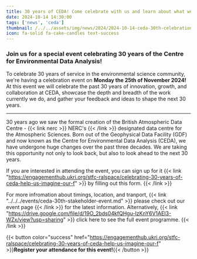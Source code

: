```yaml
---
title: 30 years of CEDA! Come celebrate with us and learn about what we do!
date: 2024-10-14 14:30:00
tags: ['news', 'ceda']
thumbnail: /../../assets/img/news/2024/2024-10-14-ceda-30th-celebration-event/ceda-30th-event.png
icon: fa-solid fa-cake-candles text-success
---
```


### Join us for a special event celebrating 30 years of the Centre for Environmental Data Analysis!

To celebrate 30 years of service in the environmental science community, we're having a celebration event on **Monday the 25th of November 2024!** At this event we will celebrate the past 30 years of innovation, growth, and collaboration at CEDA, showcase the depth and breadth of the work currently we do, and gather your feedback and ideas to shape the next 30 years.

----------------

30 years ago we saw the formal creation of the British Atmospheric Data Centre - {{< link nerc >}} NERC's {{< /link >}} designated data centre for the Atmospheric Sciences. Born out of the Geophysical Data Facility (GDF) and now known as the Centre for Environmental Data Analysis (CEDA), we have undergone huge changes over the past three decades. We are taking this opportunity not only to look back, but also to look ahead to the next 30 years.

If you are interested in attending the event, you can sign up for it {{< link "https://engagementhub.ukri.org/stfc-ralspace/celebrating-30-years-of-ceda-help-us-imagine-our-f" >}} by filling out this form. {{< /link >}}


For more infromation about timings, location, and tranport,  {{< link "../../../events/ceda-30th-stakeholder-event.md" >}} please check out our event page {{< /link >}} for the latest information. Alternatively, {{< link "https://drive.google.com/file/d/19O_2bds04kfQHgu-IzKnY6V1AEI3-WZx/view?usp=sharing" >}} click here to see the full event programme. {{< /link >}}

{{< button color="success" href="https://engagementhub.ukri.org/stfc-ralspace/celebrating-30-years-of-ceda-help-us-imagine-our-f" >}}**Register your attendance for this event!**{{< /button >}}

